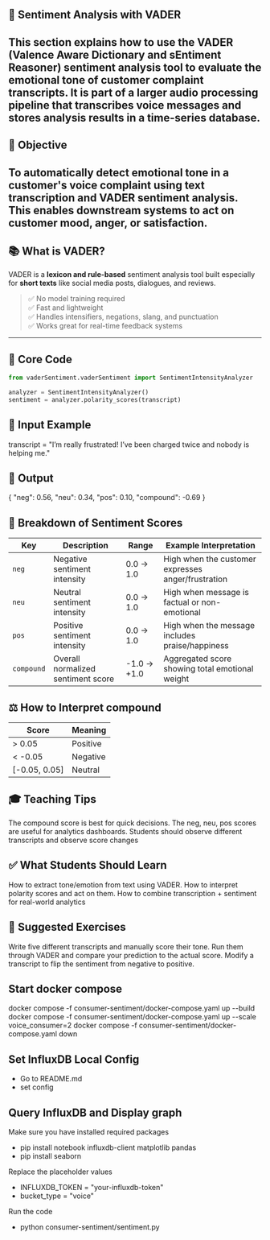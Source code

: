 
## 🧠 Sentiment Analysis with VADER
This section explains how to use the **VADER (Valence Aware Dictionary and sEntiment Reasoner)**
sentiment analysis tool to evaluate the **emotional tone** of customer complaint transcripts.
It is part of a larger audio processing pipeline that transcribes voice messages and stores
analysis results in a time-series database.
---
## 🎯 Objective
To **automatically detect emotional tone** in a customer's voice complaint using text transcription
and VADER sentiment analysis. This enables downstream systems to act on **customer mood**, **anger**,
or **satisfaction**.
---
## 📚 What is VADER?
VADER is a **lexicon and rule-based** sentiment analysis tool built especially for **short texts**
like social media posts, dialogues, and reviews.
> ✅ No model training required  
> ✅ Fast and lightweight  
> ✅ Handles intensifiers, negations, slang, and punctuation  
> ✅ Works great for real-time feedback systems
---
## 🧠 Core Code
```python
from vaderSentiment.vaderSentiment import SentimentIntensityAnalyzer

analyzer = SentimentIntensityAnalyzer()
sentiment = analyzer.polarity_scores(transcript)
```
## 💬 Input Example
transcript = "I’m really frustrated! I’ve been charged twice and nobody is helping me."

## 🧪 Output
{
"neg": 0.56,
"neu": 0.34,
"pos": 0.10,
"compound": -0.69
}

## 🔎 Breakdown of Sentiment Scores
| Key        | Description                        | Range       | Example Interpretation                             |
|------------|------------------------------------|-------------|----------------------------------------------------|
| `neg`      | Negative sentiment intensity       | 0.0 → 1.0   | High when the customer expresses anger/frustration |
| `neu`      | Neutral sentiment intensity        | 0.0 → 1.0   | High when message is factual or non-emotional      |
| `pos`      | Positive sentiment intensity       | 0.0 → 1.0   | High when the message includes praise/happiness    |
| `compound` | Overall normalized sentiment score | -1.0 → +1.0 | Aggregated score showing total emotional weight    |


## ⚖️ How to Interpret compound
| Score         | Meaning  |
|---------------|----------|
| > 0.05        | Positive |
| < -0.05       | Negative |
| [-0.05, 0.05] | Neutral  |

## 🎓 Teaching Tips
The compound score is best for quick decisions.
The neg, neu, pos scores are useful for analytics dashboards.
Students should observe different transcripts and observe score changes

## ✅ What Students Should Learn
How to extract tone/emotion from text using VADER.
How to interpret polarity scores and act on them.
How to combine transcription + sentiment for real-world analytics

## 🧠 Suggested Exercises
Write five different transcripts and manually score their tone.
Run them through VADER and compare your prediction to the actual score.
Modify a transcript to flip the sentiment from negative to positive.

## Start docker compose
docker compose -f consumer-sentiment/docker-compose.yaml up --build
docker compose -f consumer-sentiment/docker-compose.yaml up --scale voice_consumer=2
docker compose -f consumer-sentiment/docker-compose.yaml down

## Set InfluxDB Local Config
- Go to README.md
- set config

## Query InfluxDB and Display graph
Make sure you have installed required packages
- pip install notebook influxdb-client matplotlib pandas
- pip install seaborn

Replace the placeholder values
- INFLUXDB_TOKEN = "your-influxdb-token"
- bucket_type = "voice"

Run the code
- python consumer-sentiment/sentiment.py

